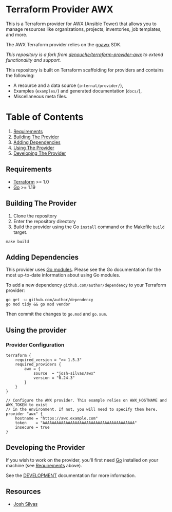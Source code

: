 # Terraform Provider AWX

This is a Terraform provider for AWX (Ansible Tower) that allows you to manage
resources like organizations, projects, inventories, job templates, and more.

The AWX Terraform provider relies on the [goawx](https://github.com/josh-silvas/goawx) SDK.

_This repository is a fork from [denouche/terraform-provider-awx](https://github.com/josh-silvas/terraform-provider-awx)
to extend functionality and support._

This repository is built on Terraform scaffolding for providers and contains the following:

- A resource and a data source (`internal/provider/`),
- Examples (`examples/`) and generated documentation (`docs/`),
- Miscellaneous meta files.

# Table of Contents
1. [Requirements](#requirements)
2. [Building The Provider](#building-the-provider)
3. [Adding Dependencies](#adding-dependencies)
4. [Using The Provider](#using-the-provider)
5. [Developing The Provider](#developing-the-provider)

## Requirements

- [Terraform](https://developer.hashicorp.com/terraform/downloads) >= 1.0
- [Go](https://golang.org/doc/install) >= 1.19

## Building The Provider

1. Clone the repository
2. Enter the repository directory
3. Build the provider using the Go `install` command or the Makefile `build` target.

```shell
make build
```

## Adding Dependencies

This provider uses [Go modules](https://github.com/golang/go/wiki/Modules).
Please see the Go documentation for the most up-to-date information about using Go modules.

To add a new dependency `github.com/author/dependency` to your Terraform provider:

```shell
go get -u github.com/author/dependency
go mod tidy && go mod vendor
```

Then commit the changes to `go.mod` and `go.sum`.

## Using the provider

### Provider Configuration

```hcl
terraform {
    required_version = ">= 1.5.3"
    required_providers {
        awx = {
            source  = "josh-silvas/awx"
            version = "0.24.3"
        }
    }
}

// Configure the AWX provider. This example relies on AWX_HOSTNAME and AWX_TOKEN to exist
// in the environment. If not, you will need to specify them here.
provider "awx" {
    hostname = "https://awx.example.com"
    token    = "AAAAAAAAAAAAAAAAAAAAAAAAAAAAAAAAAAAAAAAA"
    insecure = true
}
```

## Developing the Provider

If you wish to work on the provider, you'll first need [Go](http://www.golang.org)
installed on your machine (see [Requirements](#requirements) above).

See the [DEVELOPMENT](develop/README.md) documentation for more information.


## Resources

* [Josh Silvas](mailto:josh@jsilvas.com)

